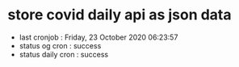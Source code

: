 # store covid daily api as json data

- last cronjob : Friday, 23 October 2020 06:23:57
- status og cron : success
- status daily cron : success
      
      